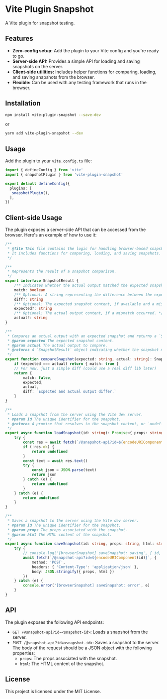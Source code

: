 # Vite Plugin Snapshot

A Vite plugin for snapshot testing.

## Features

-   **Zero-config setup:** Add the plugin to your Vite config and you're ready to go.
-   **Server-side API:** Provides a simple API for loading and saving snapshots on the server.
-   **Client-side utilities:** Includes helper functions for comparing, loading, and saving snapshots from the browser.
-   **Flexible:** Can be used with any testing framework that runs in the browser.

## Installation

```bash
npm install vite-plugin-snapshot --save-dev
```

or

```bash
yarn add vite-plugin-snapshot --dev
```

## Usage

Add the plugin to your `vite.config.ts` file:

```typescript
import { defineConfig } from 'vite'
import { snapshotPlugin } from 'vite-plugin-snapshot'

export default defineConfig({
  plugins: [
   snapshotPlugin(),
  ],
})
```

## Client-side Usage

The plugin exposes a server-side API that can be accessed from the browser. Here's an example of how to use it:

```typescript
/**
 * @file This file contains the logic for handling browser-based snapshot testing.
 * It includes functions for comparing, loading, and saving snapshots.
 */

/**
 * Represents the result of a snapshot comparison.
 */
export interface SnapshotResult {
    /** Indicates whether the actual output matched the expected snapshot. */
    match: boolean
    /** Optional: A string representing the difference between the expected and actual output, if they don't match. */
    diff?: string
    /** Optional: The expected snapshot content, if available and a mismatch occurred. */
    expected?: string
    /** Optional: The actual output content, if a mismatch occurred. */
    actual?: string
}

/**
 * Compares an actual output with an expected snapshot and returns a `SnapshotResult`.
 * @param expected The expected snapshot content.
 * @param actual The actual output to compare.
 * @returns A `SnapshotResult` object indicating whether the snapshot matched and providing diff information if it didn't.
 */
export function compareSnapshot(expected: string, actual: string): SnapshotResult {
    if (expected === actual) return { match: true }
    // For now, just a simple diff (could use a real diff lib later)
    return {
        match: false,
        expected,
        actual,
        diff: `Expected and actual output differ.`
    }
}

/**
 * Loads a snapshot from the server using the Vite dev server.
 * @param id The unique identifier for the snapshot.
 * @returns A promise that resolves to the snapshot content, or `undefined` if the snapshot could not be loaded.
 */
export async function loadSnapshot(id: string): Promise<{ props: string, html: string } | undefined> {
    try {
        const res = await fetch(`/@snapshot-api?id=${encodeURIComponent(id)}`)
        if (!res.ok) {
            return undefined
        }
        const text = await res.text()
        try {
            const json = JSON.parse(text)
            return json
        } catch (e) {
            return undefined
        }
    } catch (e) {
        return undefined
    }
}

/**
 * Saves a snapshot to the server using the Vite dev server.
 * @param id The unique identifier for the snapshot.
 * @param props The props associated with the snapshot.
 * @param html The HTML content of the snapshot.
 */
export async function saveSnapshot(id: string, props: string, html: string): Promise<void> {
    try {
        // console.log('[browserSnapshot] saveSnapshot: saving', { id, props, html })
        await fetch(`/@snapshot-api?id=${encodeURIComponent(id)}`, {
            method: 'POST',
            headers: { 'Content-Type': 'application/json' },
            body: JSON.stringify({ props, html })
        })
    } catch (e) {
        console.error('[browserSnapshot] saveSnapshot: error', e)
    }
}
```

## API

The plugin exposes the following API endpoints:

-   `GET /@snapshot-api?id=<snapshot-id>`: Loads a snapshot from the server.
-   `POST /@snapshot-api?id=<snapshot-id>`: Saves a snapshot to the server. The body of the request should be a JSON object with the following properties:
    -   `props`: The props associated with the snapshot.
    -   `html`: The HTML content of the snapshot.

## License

This project is licensed under the MIT License.